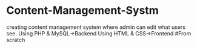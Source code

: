 # Content-Management-Systm
creating content management system where admin can edit what users see.
Using PHP & MySQL->Backend
Using HTML & CSS->Frontend
#From scratch
